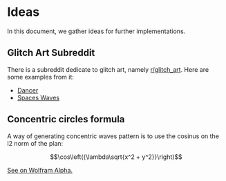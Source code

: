 # Ideas

In this document, we gather ideas for further implementations.

## Glitch Art Subreddit

There is a subreddit dedicate to glitch art, namely [r/glitch_art](https://www.reddit.com/r/glitch_art). Here are some examples from it:

- [Dancer](https://www.reddit.com/r/glitch_art/comments/wkm37v/dancer/)
- [Spaces Waves](https://www.reddit.com/r/glitch_art/comments/wbksiz/space_waves/)

## Concentric circles formula

A way of generating concentric waves pattern is to use the cosinus on the l2 norm of the plan:

$$\cos\left({\lambda\sqrt{x^2 + y^2}}\right)$$

[See on Wolfram Alpha.](https://www.wolframalpha.com/input?i=cos%28sqrt%28x%5E2%2By%5E2%29+*+10%29%2C+x+in+%5B-10%2C+10%5D+and+y+in+%5B-10%2C+10%5D)